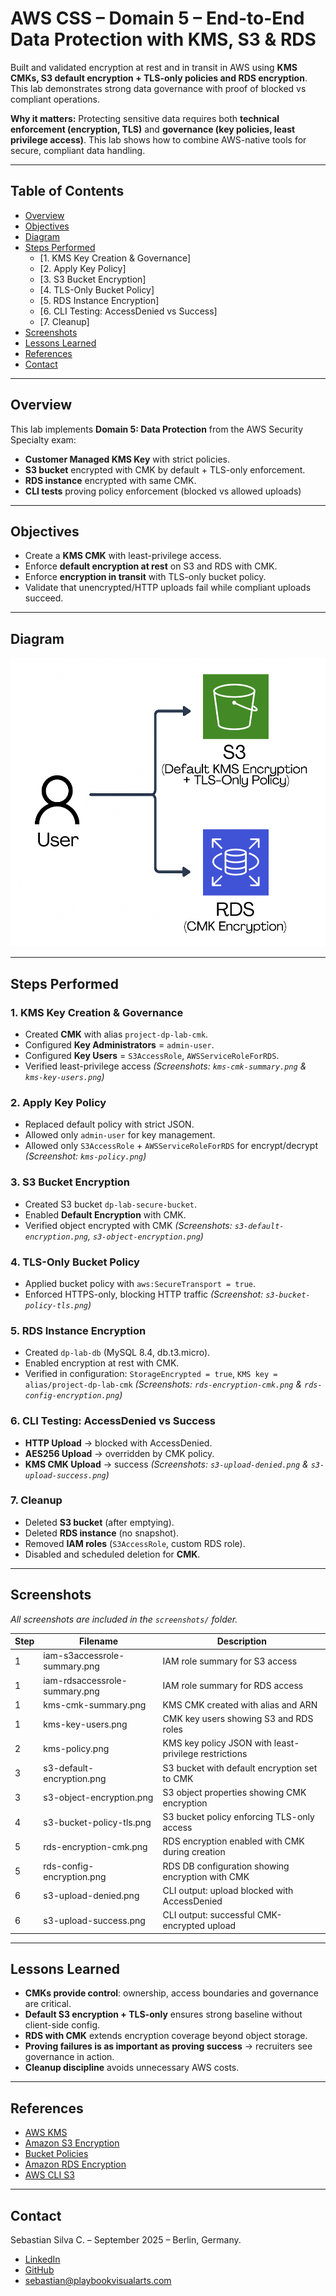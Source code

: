 # AWS CSS – Domain 5 – End-to-End Data Protection with KMS, S3 & RDS  

Built and validated encryption at rest and in transit in AWS using **KMS CMKs, S3 default encryption + TLS-only policies and RDS encryption**. This lab demonstrates strong data governance with proof of blocked vs compliant operations.  

**Why it matters:** Protecting sensitive data requires both **technical enforcement (encryption, TLS)** and **governance (key policies, least privilege access)**. This lab shows how to combine AWS-native tools for secure, compliant data handling.  

---

## Table of Contents

- [Overview](#overview)  
- [Objectives](#objectives)  
- [Diagram](#diagram)  
- [Steps Performed](#steps-performed)  
  - [1. KMS Key Creation & Governance]  
  - [2. Apply Key Policy]  
  - [3. S3 Bucket Encryption]  
  - [4. TLS-Only Bucket Policy]  
  - [5. RDS Instance Encryption]  
  - [6. CLI Testing: AccessDenied vs Success]  
  - [7. Cleanup]  
- [Screenshots](#screenshots)  
- [Lessons Learned](#lessons-learned)  
- [References](#references)  
- [Contact](#contact)  

---

## Overview

This lab implements **Domain 5: Data Protection** from the AWS Security Specialty exam:  

- **Customer Managed KMS Key** with strict policies.  
- **S3 bucket** encrypted with CMK by default + TLS-only enforcement.  
- **RDS instance** encrypted with same CMK.  
- **CLI tests** proving policy enforcement (blocked vs allowed uploads)  

---

## Objectives

- Create a **KMS CMK** with least-privilege access.  
- Enforce **default encryption at rest** on S3 and RDS with CMK.  
- Enforce **encryption in transit** with TLS-only bucket policy.  
- Validate that unencrypted/HTTP uploads fail while compliant uploads succeed.  

---

## Diagram

![Domain 5 Architecture](diagram.png)  

---

## Steps Performed

### 1. KMS Key Creation & Governance
   - Created **CMK** with alias `project-dp-lab-cmk`.  
   - Configured **Key Administrators** = `admin-user`.  
   - Configured **Key Users** = `S3AccessRole`, `AWSServiceRoleForRDS`.  
   - Verified least-privilege access *(Screenshots: `kms-cmk-summary.png` & `kms-key-users.png`)*  

### 2. Apply Key Policy
   - Replaced default policy with strict JSON.  
   - Allowed only `admin-user` for key management.  
   - Allowed only `S3AccessRole` + `AWSServiceRoleForRDS` for encrypt/decrypt *(Screenshot: `kms-policy.png`)*  

### 3. S3 Bucket Encryption
   - Created S3 bucket `dp-lab-secure-bucket`.  
   - Enabled **Default Encryption** with CMK.  
   - Verified object encrypted with CMK *(Screenshots: `s3-default-encryption.png`, `s3-object-encryption.png`)*  

### 4. TLS-Only Bucket Policy
   - Applied bucket policy with `aws:SecureTransport = true`.  
   - Enforced HTTPS-only, blocking HTTP traffic *(Screenshot: `s3-bucket-policy-tls.png`)*  

### 5. RDS Instance Encryption
   - Created `dp-lab-db` (MySQL 8.4, db.t3.micro).  
   - Enabled encryption at rest with CMK.  
   - Verified in configuration: `StorageEncrypted = true`, `KMS key = alias/project-dp-lab-cmk` *(Screenshots: `rds-encryption-cmk.png` & `rds-config-encryption.png`)*  

### 6. CLI Testing: AccessDenied vs Success
   - **HTTP Upload** → blocked with AccessDenied.  
   - **AES256 Upload** → overridden by CMK policy.  
   - **KMS CMK Upload** → success *(Screenshots: `s3-upload-denied.png` & `s3-upload-success.png`)*  

### 7. Cleanup
   - Deleted **S3 bucket** (after emptying).  
   - Deleted **RDS instance** (no snapshot).  
   - Removed **IAM roles** (`S3AccessRole`, custom RDS role).  
   - Disabled and scheduled deletion for **CMK**.  

---

## Screenshots  

*All screenshots are included in the `screenshots/` folder.*  

| Step | Filename                      | Description                                             |
| ---- | ----------------------------- | ------------------------------------------------------- |
| 1    | iam-s3accessrole-summary.png  | IAM role summary for S3 access                          |
| 1    | iam-rdsaccessrole-summary.png | IAM role summary for RDS access                         |
| 1    | kms-cmk-summary.png           | KMS CMK created with alias and ARN                      |
| 1    | kms-key-users.png             | CMK key users showing S3 and RDS roles                  |
| 2    | kms-policy.png                | KMS key policy JSON with least-privilege restrictions   |
| 3    | s3-default-encryption.png     | S3 bucket with default encryption set to CMK            |
| 3    | s3-object-encryption.png      | S3 object properties showing CMK encryption             |
| 4    | s3-bucket-policy-tls.png      | S3 bucket policy enforcing TLS-only access              |
| 5    | rds-encryption-cmk.png        | RDS encryption enabled with CMK during creation         |
| 5    | rds-config-encryption.png     | RDS DB configuration showing encryption with CMK        |
| 6    | s3-upload-denied.png          | CLI output: upload blocked with AccessDenied            |
| 6    | s3-upload-success.png         | CLI output: successful CMK-encrypted upload             |

---

## Lessons Learned

- **CMKs provide control**: ownership, access boundaries and governance are critical.  
- **Default S3 encryption + TLS-only** ensures strong baseline without client-side config.  
- **RDS with CMK** extends encryption coverage beyond object storage.  
- **Proving failures is as important as proving success** → recruiters see governance in action.  
- **Cleanup discipline** avoids unnecessary AWS costs.  

---

## References

- [AWS KMS](https://docs.aws.amazon.com/kms/latest/developerguide/overview.html)  
- [Amazon S3 Encryption](https://docs.aws.amazon.com/AmazonS3/latest/userguide/serv-side-encryption.html)  
- [Bucket Policies](https://docs.aws.amazon.com/AmazonS3/latest/userguide/bucket-policies.html)  
- [Amazon RDS Encryption](https://docs.aws.amazon.com/AmazonRDS/latest/UserGuide/Overview.Encryption.html) 
- [AWS CLI S3](https://docs.aws.amazon.com/cli/latest/reference/s3/index.html)  

---

## Contact  

Sebastian Silva C. – September 2025 – Berlin, Germany.  
- [LinkedIn](https://www.linkedin.com/in/sebastiansilc/)  
- [GitHub](https://github.com/AWS-CSS-Portfolio)  
- [sebastian@playbookvisualarts.com](mailto:sebastian@playbookvisualarts.com)  
